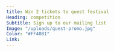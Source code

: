 ```yaml
---
title: Win 2 tickets to quest festival
Heading: competition
Subtitle: Sign up to our mailing list
Image: "/uploads/quest-promo.jpg"
Color: "#FF4081"
Link: 
---
```

